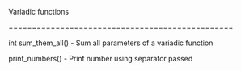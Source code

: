 Variadic functions


================================================


int sum_them_all() - Sum all parameters of a variadic function


print_numbers() - Print number using separator passed


